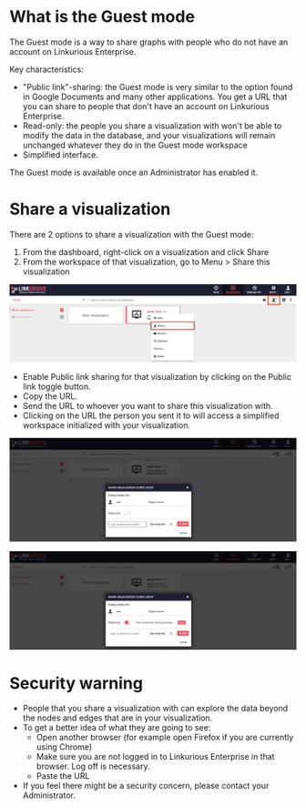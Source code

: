 # What is the Guest mode
The Guest mode is a way to share graphs with people who do not have an account on Linkurious Enterprise.

Key characteristics:
- "Public link"-sharing: the Guest mode is very similar to the option found in Google Documents and many other applications. You get a URL that you can share to people that don't have an account on Linkurious Enterprise.
- Read-only: the people you share a visualization with won't be able to modify the data in the database, and your visualizations will remain unchanged whatever they do in the Guest mode workspace
- Simplified interface.

The Guest mode is available once an Administrator has enabled it.

<!--- TODO : add 2 images, one of a viz in LKE and one of the same viz opened through the Guest mode to illustrate the difference in terms of UI -->

# Share a visualization
There are 2 options to share a visualization with the Guest mode:
1. From the dashboard, right-click on a visualization and click Share
2. From the workspace of that visualization, go to Menu > Share this visualization

![](guest_enable_share.png)

<!--- TODO : add an image for sharing from the workspace -->

- Enable Public link sharing for that visualization by clicking on the Public link toggle button.
- Copy the URL.
- Send the URL to whoever you want to share this visualization with.
- Clicking on the URL the person you sent it to will access a simplified workspace initialized with your visualization.

![](guest_enable_share_open.png)

![](guest_enable_share_enabled.png)

# Security warning
- People that you share a visualization with can explore the data beyond the nodes and edges that are in your visualization.
- To get a better idea of what they are going to see:
  - Open another browser (for example open Firefox if you are currently using Chrome)
  - Make sure you are not logged in to Linkurious Enterprise in that browser. Log off is necessary.
  - Paste the URL
- If you feel there might be a security concern, please contact your Administrator.
